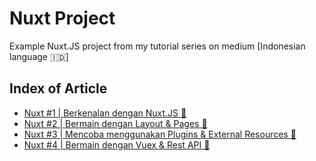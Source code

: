 # Nuxt Project

Example Nuxt.JS project from my tutorial series on medium [Indonesian language 🇮🇩]

## Index of Article

- [Nuxt #1 | Berkenalan dengan Nuxt.JS 🚀](https://medium.com/vuejs-id/nuxt-1-berkenalan-dengan-nuxt-js-6368ab9562c2)
- [Nuxt #2 | Bermain dengan Layout & Pages 🎁](https://medium.com/@muhibbudins/nuxt-2-bermain-dengan-layout-pages-685ef9c8f646)
- [Nuxt #3 | Mencoba menggunakan Plugins & External Resources 💅](https://medium.com/@muhibbudins/nuxt-3-mencoba-menggunakan-plugins-external-resources-d92069c4096)
- [Nuxt #4 | Bermain dengan Vuex & Rest API 🎩](https://medium.com/@muhibbudins/nuxt-4-bermain-dengan-vuex-rest-api-7e89bd36a2df)
